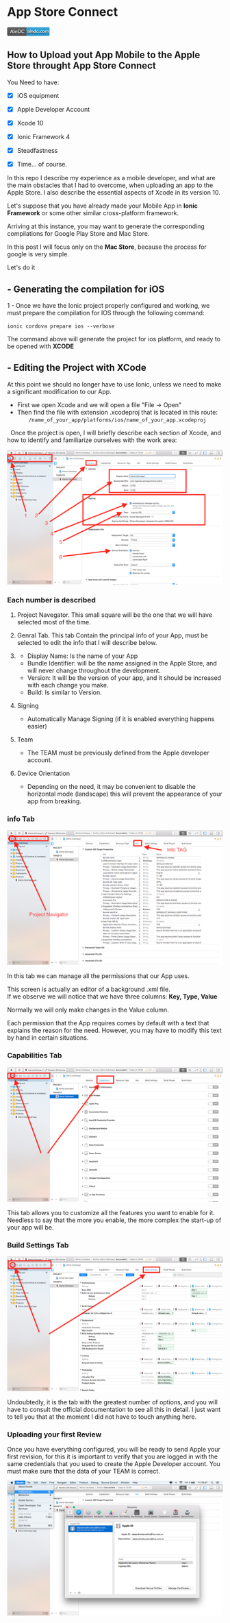 # App Store Connect

[<img src="https://github.com/aledc7/PHP-Certification/blob/master/aledc-logo.png?raw=true">](https://aledc.com)


## How to Upload yout App Mobile to the Apple Store throught App Store Connect


You Need to have:

- [x] iOS equipment
- [x] Apple Developer Account 
- [x] Xcode 10
- [x] Ionic Framework 4
- [x] Steadfastness
- [x] Time... of course.



In this repo I describe my experience as a mobile developer, and what are the main obstacles that I had to overcome, when uploading an app to the Apple Store. I also describe the essential aspects of Xcode in its version 10.


Let's suppose that you have already made your Mobile App in __Ionic Framework__ or some other similar cross-platform framework.

Arriving at this instance, you may want to generate the corresponding compilations for Google Play Store and Mac Store.

In this post I will focus only on the __Mac Store__, because the process for google is very simple.

Let's do it

## - Generating the compilation for iOS

1 - Once we have the Ionic project properly configured and working, we must prepare the compilation for IOS through the following command:    

```
ionic cordova prepare ios --verbose
```

The command above will generate the project for ios platform, and ready to be opened with __XCODE__    

## - Editing the Project with XCode   

At this point we should no longer have to use Ionic, unless we need to make a significant modification to our App.    

  *  First we open Xcode and we will open a file "File -> Open"     
  *  Then find the file with extension .xcodeproj that is located in this route:    
 
 ```
 /name_of_your_app/platforms/ios/name_of_your_app.xcodeproj
 ```   
 
 
Once the project is open, I will briefly describe each section of Xcode, and how to identify and familiarize ourselves with the work area:


![Xcode Capture Image](https://raw.githubusercontent.com/aledc7/AppStoreConnect/master/assets/Xcode_general.png "Xcode Capture Image")
 
 
 ### Each number is described
 
1. Project Navegator.
   This small square will be the one that we will have selected most of the time.
   
2. Genral Tab.
   This tab Contain the principal info of your App, must be selected to edit the info that I will describe below.

3.  
   * Display Name:  Is the name of your App
   * Bundle Identifier: will be the name assigned in the Apple Store, and will never change throughout the development.
   * Version:  It will be the version of your app, and it should be increased with each change you make.
   * Build: Is similar to Version.

4. Signing
   * Automatically Manage Signing  (if it is enabled everything happens easier)
5. Team
   * The TEAM must be previously defined from the Apple developer account.
6. Device Orientation
   * Depending on the need, it may be convenient to disable the horizontal mode (landscape) this will prevent the appearance of your app from breaking.
     
     
 ### info Tab
 
 ![Xcode Capture Image](https://raw.githubusercontent.com/aledc7/AppStoreConnect/master/assets/Xcode_info.png "Xcode Capture Image")
 
 In this tab we can manage all the permissions that our App uses.
 
 This screen is actually an editor of a background .xml file.   
 If we observe we will notice that we have three columns:
__Key, Type, Value__

Normally we will only make changes in the Value column.

Each permission that the App requires comes by default with a text that explains the reason for the need. However, you may have to modify this text by hand in certain situations.


### Capabilities Tab

![Xcode Capture Image](https://raw.githubusercontent.com/aledc7/AppStoreConnect/master/assets/Xcode_capabilities.png "Xcode Capture Image")

This tab allows you to customize all the features you want to enable for it. Needless to say that the more you enable, the more complex the start-up of your app will be.


### Build Settings Tab

![Xcode Capture Image](https://raw.githubusercontent.com/aledc7/AppStoreConnect/master/assets/Xcode_Build_Settings.png "Xcode Capture Image")

Undoubtedly, it is the tab with the greatest number of options, and you will have to consult the official documentation to see all this in detail. I just want to tell you that at the moment I did not have to touch anything here.


### Uploading your first Review

Once you have everything configured, you will be ready to send Apple your first revision, for this it is important to verify that you are logged in with the same credentials that you used to create the Apple Developer account.
You must make sure that the data of your TEAM is correct.


![Xcode Capture Image](https://raw.githubusercontent.com/aledc7/AppStoreConnect/master/assets/Xcode_Accounts.png "Xcode Capture Image")


  
